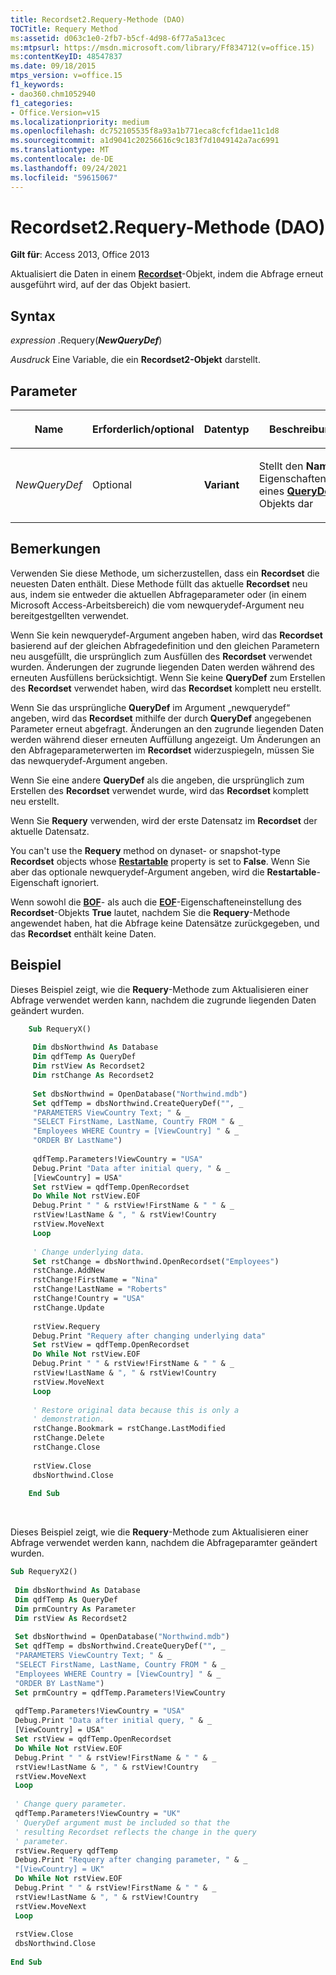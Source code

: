 ```yaml
---
title: Recordset2.Requery-Methode (DAO)
TOCTitle: Requery Method
ms:assetid: d063c1e0-2fb7-b5cf-4d98-6f77a5a13cec
ms:mtpsurl: https://msdn.microsoft.com/library/Ff834712(v=office.15)
ms:contentKeyID: 48547837
ms.date: 09/18/2015
mtps_version: v=office.15
f1_keywords:
- dao360.chm1052940
f1_categories:
- Office.Version=v15
ms.localizationpriority: medium
ms.openlocfilehash: dc752105535f8a93a1b771eca8cfcf1dae11c1d8
ms.sourcegitcommit: a1d9041c20256616c9c183f7d1049142a7ac6991
ms.translationtype: MT
ms.contentlocale: de-DE
ms.lasthandoff: 09/24/2021
ms.locfileid: "59615067"
---
```

# <a name="recordset2requery-method-dao"></a>Recordset2.Requery-Methode (DAO)

**Gilt für**: Access 2013, Office 2013

Aktualisiert die Daten in einem **[Recordset](recordset-object-dao.md)**-Objekt, indem die Abfrage erneut ausgeführt wird, auf der das Objekt basiert.

## <a name="syntax"></a>Syntax

*expression* .Requery(***NewQueryDef***)

*Ausdruck* Eine Variable, die ein **Recordset2-Objekt** darstellt.

## <a name="parameters"></a>Parameter

<table>
<colgroup>
<col style="width: 25%" />
<col style="width: 25%" />
<col style="width: 25%" />
<col style="width: 25%" />
</colgroup>
<thead>
<tr class="header">
<th><p>Name</p></th>
<th><p>Erforderlich/optional</p></th>
<th><p>Datentyp</p></th>
<th><p>Beschreibung</p></th>
</tr>
</thead>
<tbody>
<tr class="odd">
<td><p><em>NewQueryDef</em></p></td>
<td><p>Optional</p></td>
<td><p><strong>Variant</strong></p></td>
<td><p>Stellt den <strong>Name</strong>-Eigenschaftenwert eines <strong><a href="querydef-object-dao.md">QueryDef</a></strong>-Objekts dar</p></td>
</tr>
</tbody>
</table>


## <a name="remarks"></a>Bemerkungen

Verwenden Sie diese Methode, um sicherzustellen, dass ein **Recordset** die neuesten Daten enthält. Diese Methode füllt das aktuelle  **Recordset** neu aus, indem sie entweder die aktuellen Abfrageparameter oder (in einem Microsoft Access-Arbeitsbereich) die vom newquerydef-Argument neu bereitgestgellten verwendet.

Wenn Sie kein newquerydef-Argument angeben haben, wird das **Recordset** basierend auf der gleichen Abfragedefinition und den gleichen Parametern neu ausgefüllt, die ursprünglich zum Ausfüllen des **Recordset** verwendet wurden. Änderungen der zugrunde liegenden Daten werden während des erneuten Ausfüllens berücksichtigt. Wenn Sie keine **QueryDef** zum Erstellen des **Recordset** verwendet haben, wird das **Recordset** komplett neu erstellt.

Wenn Sie das ursprüngliche **QueryDef** im Argument „newquerydef“ angeben, wird das **Recordset** mithilfe der durch **QueryDef** angegebenen Parameter erneut abgefragt. Änderungen an den zugrunde liegenden Daten werden während dieser erneuten Auffüllung angezeigt. Um Änderungen an den Abfrageparameterwerten im **Recordset** widerzuspiegeln, müssen Sie das newquerydef-Argument angeben.

Wenn Sie eine andere **QueryDef** als die angeben, die ursprünglich zum Erstellen des **Recordset** verwendet wurde, wird das **Recordset** komplett neu erstellt.

Wenn Sie **Requery** verwenden, wird der erste Datensatz im **Recordset** der aktuelle Datensatz.

You can't use the **Requery** method on dynaset- or snapshot-type **Recordset** objects whose **[Restartable](recordset2-restartable-property-dao.md)** property is set to **False**. Wenn Sie aber das optionale newquerydef-Argument angeben, wird die **Restartable**-Eigenschaft ignoriert.

Wenn sowohl die **[BOF](recordset2-bof-property-dao.md)**- als auch die **[EOF](recordset2-eof-property-dao.md)**-Eigenschafteneinstellung des **Recordset**-Objekts **True** lautet, nachdem Sie die **Requery**-Methode angewendet haben, hat die Abfrage keine Datensätze zurückgegeben, und das **Recordset** enthält keine Daten.

## <a name="example"></a>Beispiel

Dieses Beispiel zeigt, wie die **Requery**-Methode zum Aktualisieren einer Abfrage verwendet werden kann, nachdem die zugrunde liegenden Daten geändert wurden.

```vb
    Sub RequeryX() 
     
     Dim dbsNorthwind As Database 
     Dim qdfTemp As QueryDef 
     Dim rstView As Recordset2 
     Dim rstChange As Recordset2 
     
     Set dbsNorthwind = OpenDatabase("Northwind.mdb") 
     Set qdfTemp = dbsNorthwind.CreateQueryDef("", _ 
     "PARAMETERS ViewCountry Text; " & _ 
     "SELECT FirstName, LastName, Country FROM " & _ 
     "Employees WHERE Country = [ViewCountry] " & _ 
     "ORDER BY LastName") 
     
     qdfTemp.Parameters!ViewCountry = "USA" 
     Debug.Print "Data after initial query, " & _ 
     [ViewCountry] = USA" 
     Set rstView = qdfTemp.OpenRecordset 
     Do While Not rstView.EOF 
     Debug.Print " " & rstView!FirstName & " " & _ 
     rstView!LastName & ", " & rstView!Country 
     rstView.MoveNext 
     Loop 
     
     ' Change underlying data. 
     Set rstChange = dbsNorthwind.OpenRecordset("Employees") 
     rstChange.AddNew 
     rstChange!FirstName = "Nina" 
     rstChange!LastName = "Roberts" 
     rstChange!Country = "USA" 
     rstChange.Update 
     
     rstView.Requery 
     Debug.Print "Requery after changing underlying data" 
     Set rstView = qdfTemp.OpenRecordset 
     Do While Not rstView.EOF 
     Debug.Print " " & rstView!FirstName & " " & _ 
     rstView!LastName & ", " & rstView!Country 
     rstView.MoveNext 
     Loop 
     
     ' Restore original data because this is only a 
     ' demonstration. 
     rstChange.Bookmark = rstChange.LastModified 
     rstChange.Delete 
     rstChange.Close 
     
     rstView.Close 
     dbsNorthwind.Close 
     
    End Sub 
```

<br/>

Dieses Beispiel zeigt, wie die **Requery**-Methode zum Aktualisieren einer Abfrage verwendet werden kann, nachdem die Abfrageparamter geändert wurden.

```vb
Sub RequeryX2() 
 
 Dim dbsNorthwind As Database 
 Dim qdfTemp As QueryDef 
 Dim prmCountry As Parameter 
 Dim rstView As Recordset2 
 
 Set dbsNorthwind = OpenDatabase("Northwind.mdb") 
 Set qdfTemp = dbsNorthwind.CreateQueryDef("", _ 
 "PARAMETERS ViewCountry Text; " & _ 
 "SELECT FirstName, LastName, Country FROM " & _ 
 "Employees WHERE Country = [ViewCountry] " & _ 
 "ORDER BY LastName") 
 Set prmCountry = qdfTemp.Parameters!ViewCountry 
 
 qdfTemp.Parameters!ViewCountry = "USA" 
 Debug.Print "Data after initial query, " & _ 
 [ViewCountry] = USA" 
 Set rstView = qdfTemp.OpenRecordset 
 Do While Not rstView.EOF 
 Debug.Print " " & rstView!FirstName & " " & _ 
 rstView!LastName & ", " & rstView!Country 
 rstView.MoveNext 
 Loop 
 
 ' Change query parameter. 
 qdfTemp.Parameters!ViewCountry = "UK" 
 ' QueryDef argument must be included so that the 
 ' resulting Recordset reflects the change in the query 
 ' parameter. 
 rstView.Requery qdfTemp 
 Debug.Print "Requery after changing parameter, " & _ 
 "[ViewCountry] = UK" 
 Do While Not rstView.EOF 
 Debug.Print " " & rstView!FirstName & " " & _ 
 rstView!LastName & ", " & rstView!Country 
 rstView.MoveNext 
 Loop 
 
 rstView.Close 
 dbsNorthwind.Close 
 
End Sub 
 
```

